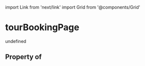 import Link from 'next/link'
import Grid from '@components/Grid'

# tourBookingPage

undefined

## Property of



